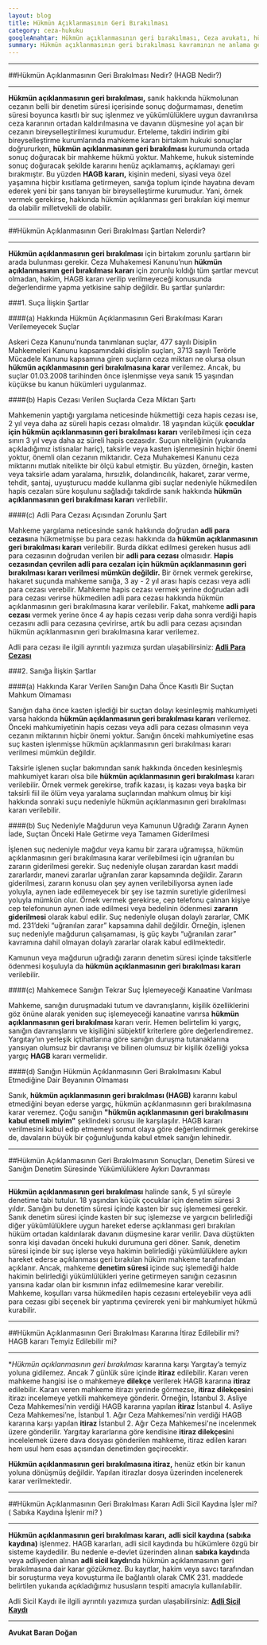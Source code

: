 ```yaml
---
layout: blog
title: Hükmün Açıklanmasının Geri Bırakılması
category: ceza-hukuku
googleAnahtar: Hükmün açıklanmasının geri bırakılması, Ceza avukatı, hükmün açıklanmasının geri bırakılması kararına itiraz, ceza davası, denetimli serbestlik, ceza avukatı arıyorum istanbul
summary: Hükmün açıklanmasının geri bırakılması kavramının ne anlama geldiği, şartları, sonuçları, HAGB kararına itiraz, denetim süresi ve yükümlülükler, hükmün açıklanmasının geri bırakılması kararının adli sicil kaydına işlenip işlenmediği anlatılmıştır.
---
```

---

>
##Hükmün Açıklanmasının Geri Bırakılması Nedir? (HAGB Nedir?)

---

**Hükmün açıklanmasının geri bırakılması,** sanık hakkında hükmolunan cezanın belli bir denetim süresi içerisinde sonuç doğurmaması, denetim süresi boyunca kasıtlı bir suç işlenmez ve yükümlülüklere uygun davranılırsa ceza kararının ortadan kaldırılmasına ve davanın düşmesine yol açan bir cezanın bireyselleştirilmesi kurumudur.  Erteleme, takdiri indirim gibi bireyselleştirme kurumlarında mahkeme kararı birtakım hukuki sonuçlar doğrururken, **hükmün açıklanmasının geri bırakılması** kurumunda ortada sonuç doğuracak bir mahkeme hükmü yoktur. Mahkeme, hukuk sisteminde sonuç doğuracak şekilde kararını henüz açıklamamış, açıklamayı geri bırakmıştır. Bu yüzden  **HAGB kararı,** kişinin medeni, siyasi veya özel yaşamına hiçbir kısıtlama getirmeyen, sanığa toplum içinde hayatına devam ederek yeni bir şans tanıyan bir bireyselleştirme kurumudur. Yani, örnek vermek gerekirse, hakkında hükmün açıklanması geri bırakılan kişi memur da olabilir milletvekili de olabilir.

---

>
##Hükmün Açıklanmasının Geri Bırakılması Şartları Nelerdir?

---

**Hükmün açıklanmasının geri bırakılması** için birtakım zorunlu şartların bir arada bulunması gerekir. Ceza Muhakemesi Kanunu’nun **hükmün açıklanmasının geri bırakılması kararı** için zorunlu kıldığı tüm şartlar mevcut olmadan, hakim,  HAGB  kararı verilip verilmeyeceği konusunda değerlendirme yapma yetkisine sahip değildir. Bu şartlar  şunlardır:

###1.	Suça İlişkin Şartlar 

####(a)	Hakkında Hükmün Açıklanmasının Geri Bırakılması Kararı Verilemeyecek Suçlar 

Askeri Ceza Kanunu’nunda tanımlanan suçlar, 477 sayılı Disiplin Mahkemeleri Kanunu kapsamındaki disiplin suçları, 3713 sayılı Terörle Mücadele Kanunu kapsamına giren suçların ceza miktarı ne olursa olsun **hükmün açıklanmasının geri bırakılmasına karar** verilemez. Ancak, bu suçlar 01.03.2008 tarihinden önce işlenmişse veya sanık 15 yaşından küçükse bu kanun hükümleri uygulanmaz.

####(b)	Hapis Cezası Verilen Suçlarda Ceza Miktarı Şartı

Mahkemenin yaptığı yargılama neticesinde hükmettiği ceza hapis cezası ise,  2 yıl veya daha az süreli hapis cezası olmalıdır. 18 yaşından küçük **çocuklar için hükmün açıklanmasının geri bırakılması kararı** verilebilmesi için ceza sınırı 3 yıl veya daha az süreli hapis cezasıdır. Suçun niteliğinin (yukarıda açıkladığımız istisnalar hariç), taksirle veya kasten işlenmesinin hiçbir önemi yoktur, önemli olan cezanın miktarıdır. Ceza Muhakemesi Kanunu ceza miktarını mutlak nitelikte bir ölçü kabul etmiştir. Bu yüzden, örneğin, kasten veya taksirle adam yaralama, hırsızlık, dolandırıcılık, hakaret, zarar verme, tehdit, şantaj, uyuşturucu madde kullanma gibi suçlar nedeniyle hükmedilen hapis cezaları süre koşulunu sağladığı takdirde sanık hakkında **hükmün açıklanmasının geri bırakılması kararı** verilebilir.

####(c)	Adli Para Cezası Açısından Zorunlu Şart

Mahkeme yargılama neticesinde sanık hakkında doğrudan **adli para cezası**na hükmetmişse bu para cezası hakkında da **hükmün açıklanmasının geri bırakılması kararı** verilebilir. Burda dikkat edilmesi gereken husus adli para cezasının doğrudan verilen bir **adli para cezası** olmasıdır. **Hapis cezasından çevrilen adli para cezaları için hükmün açıklanmasının geri bırakılması kararı verilmesi mümkün değildir.** Bir örnek vermek gerekirse, hakaret suçunda mahkeme sanığa, 3 ay - 2 yıl arası hapis cezası veya adli para cezası verebilir. Mahkeme hapis cezası vermek yerine doğrudan adli para cezası verirse hükmedilen adli para cezası hakkında hükmün açıklanmasının geri bırakılmasına karar verilebilir. Fakat, mahkeme **adli para cezası** vermek yerine önce 4 ay hapis cezası verip daha sonra verdiği hapis cezasını adli para cezasına çevirirse, artık bu adli para cezası açısından hükmün açıklanmasının geri bırakılmasına karar verilemez.

Adli para cezası ile ilgili ayrıntılı yazımıza şurdan ulaşabilirsiniz: [**Adli Para Cezası**](http://barandogan.av.tr/blog/ceza-hukuku/adli-para-cezasi.html)


###2.	Sanığa İlişkin Şartlar

####(a)	Hakkında Karar Verilen Sanığın Daha Önce Kasıtlı Bir Suçtan Mahkum Olmaması

Sanığın daha önce kasten işlediği bir suçtan dolayı kesinleşmiş mahkumiyeti varsa hakkında **hükmün açıklanmasının geri bırakılması kararı** verilemez. Önceki mahkumiyetinin hapis cezası veya adli para cezası olmasının veya cezanın miktarının hiçbir önemi yoktur. Sanığın önceki mahkumiyetine esas suç kasten işlenmişse hükmün açıklanmasının geri bırakılması kararı verilmesi mümkün değildir.

Taksirle işlenen suçlar bakımından sanık hakkında önceden kesinleşmiş mahkumiyet kararı olsa bile **hükmün açıklanmasının geri  bırakılması** kararı verilebilir. Örnek vermek gerekirse, trafik kazası, iş kazası veya başka bir taksirli fiil ile ölüm veya yaralama suçlarından mahkum olmuş bir kişi hakkında sonraki suçu nedeniyle hükmün açıklanmasının geri bırakılması kararı verilebilir.

####(b)	Suç Nedeniyle Mağdurun veya Kamunun Uğradığı Zararın Aynen İade, Suçtan Önceki Hale Getirme veya Tamamen Giderilmesi

İşlenen suç nedeniyle mağdur veya kamu bir zarara uğramışsa, hükmün açıklanmasının geri bırakılmasına karar verilebilmesi için uğranılan bu zararın giderilmesi gerekir. Suç nedeniyle oluşan zarardan kasıt maddi zararlardır, manevi zararlar uğranılan zarar kapsamında değildir.  Zararın giderilmesi, zararın konusu olan şey aynen verilebiliyorsa aynen iade yoluyla, aynen iade edilemeyecek bir şey ise tazmin suretiyle giderilmesi yoluyla mümkün olur. Örnek vermek gerekirse, cep telefonu çalınan kişiye cep telefonunun aynen iade edilmesi veya bedelinin ödenmesi **zararın giderilmesi** olarak kabul edilir. Suç nedeniyle oluşan dolaylı zararlar, CMK md. 231’deki  “uğranılan zarar” kapsamına dahil değildir. Örneğin,  işlenen suç nedeniyle mağdurun çalışamaması, iş güç kaybı “uğranılan zarar” kavramına dahil olmayan dolaylı zararlar olarak kabul edilmektedir.

Kamunun veya mağdurun uğradığı zararın denetim süresi içinde taksitlerle ödenmesi koşuluyla da **hükmün açıklanmasının geri bırakılması kararı** verilebilir.

####(c)	Mahkemece Sanığın Tekrar Suç İşlemeyeceği Kanaatine Varılması

Mahkeme, sanığın duruşmadaki tutum ve davranışlarını, kişilik özelliklerini göz önüne alarak yeniden suç işlemeyeceği kanaatine varırsa **hükmün açıklanmasının geri bırakılması** kararı verir. Hemen belirtelim ki yargıç, sanığın davranışlarını ve kişiliğini sübjektif kriterlere göre değerlendiremez. Yargıtay’ıın yerleşik içtihatlarına göre sanığın duruşma tutanaklarına yansıyan olumsuz bir davranışı ve bilinen olumsuz bir kişilik özelliği yoksa yargıç **HAGB** kararı vermelidir.

####(d)	Sanığın Hükmün Açıklanmasının Geri Bırakılmasını Kabul Etmediğine Dair Beyanının Olmaması

Sanık, **hükmün açıklanmasının geri bırakılması (HAGB)** kararını kabul etmediğini beyan ederse yargıç, hükmün açıklanmasının geri bırakılmasına karar veremez. Çoğu sanığın **"hükmün açıklanmasının geri bırakılmasını kabul etmeli miyim"** şeklindeki sorusu ile karşılaşılır. HAGB kararı verilmesini kabul edip etmemeyi somut olaya göre değerlendirmek gerekirse de, davaların büyük bir çoğunluğunda kabul etmek sanığın lehinedir. 

----

>
##Hükmün Açıklanmasının Geri Bırakılmasının Sonuçları, Denetim Süresi ve Sanığın Denetim Süresinde Yükümlülüklere Aykırı Davranması

---

**Hükmün açıklanmasının geri bırakılması** halinde sanık, 5 yıl süreyle denetime tabi tutulur. 18 yaşından küçük çocuklar için denetim süresi 3 yıldır. Sanığın bu denetim süresi içinde kasten bir suç işlememesi gerekir. Sanık denetim süresi içinde kasten bir suç işlemezse ve yargıcın belirlediği diğer yükümlülüklere uygun hareket ederse açıklanması geri bırakılan hüküm ortadan kaldırılarak davanın düşmesine karar verilir. Dava düştükten sonra kişi davadan önceki hukuki durumuna geri döner.
Sanık, denetim süresi içinde bir suç işlerse veya hakimin belirlediği yükümlülüklere aykırı hareket ederse açıklanması geri bırakılan hüküm mahkeme tarafından açıklanır. Ancak, mahkeme **denetim süresi** içinde suç işlemediği halde hakimin belirlediği yükümlülükleri yerine getirmeyen sanığın cezasının yarısına kadar olan bir kısmının infaz edilmemesine karar verebilir. Mahkeme, koşulları varsa hükmedilen hapis cezasını erteleyebilir veya adli para cezası gibi seçenek bir yaptırıma çevirerek yeni bir mahkumiyet hükmü kurabilir.

---

>
##Hükmün Açıklanmasının Geri Bırakılması Kararına İtiraz Edilebilir mi? HAGB kararı Temyiz Edilebilir mi?

---

**Hükmün açıklanmasının geri bırakılması* kararına karşı Yargıtay’a temyiz yoluna gidilemez. Ancak 7 günlük süre içinde **itiraz** edilebilir. Kararı veren mahkeme hangisi ise o mahkemeye **dilekçe** verilerek HAGB kararına **itiraz** edilebilir. Kararı veren mahkeme itirazı yerinde görmezse, **itiraz dilekçesi**ni itirazı incelemeye yetkili mahkemeye gönderir. Örneğin, İstanbul 3. Asliye Ceza Mahkemesi’nin verdiği HAGB kararına yapılan **itiraz** İstanbul  4. Asliye Ceza Mahkemesi’ne, İstanbul 1. Ağır Ceza Mahkemesi’nin verdiği HAGB kararına karşı yapılan **itiraz**  İstanbul 2. Ağır Ceza Mahkemesi'ne incelenmek üzere gönderilir. Yargıtay kararlarına göre kendisine **itiraz dilekçesi**ni incelelemek üzere dava dosyası gönderilen mahkeme, itiraz edilen kararı hem usul  hem esas açısından denetimden geçirecektir.

**Hükmün açıklanmasının geri bırakılmasına itiraz,** henüz etkin bir kanun yoluna dönüşmüş değildir. Yapılan itirazlar dosya üzerinden incelenerek karar verilmektedir.

---

>
##Hükmün Açıklanmasının Geri Bırakılması Kararı Adli Sicil Kaydına İşler mi? ( Sabıka Kaydına İşlenir mi? ) 

---

**Hükmün açıklanmasının geri bırakılması kararı,** **adli sicil kaydına (sabıka kaydına)** işlenmez. HAGB kararları, adli sicil kaydında bu hükümlere özgü bir sisteme kaydedilir. Bu nedenle e-devlet üzerinden alınan **sabıka kaydı**nda veya adliyeden alınan **adli sicil kaydı**nda hükmün açıklanmasının geri bırakılmasına dair karar gözükmez. Bu kayıtlar, hakim veya savcı tarafından bir soruşturma veya kovuşturma ile bağlantılı olarak CMK 231. maddede belirtilen yukarıda açıkladığımız hususların tespiti amacıyla kullanılabilir. 

Adli Sicil Kaydı ile ilgili ayrıntılı yazımıza şurdan ulaşabilirsiniz: [**Adli Sicil Kaydı**](http://barandogan.av.tr/blog/ceza-hukuku/adli-sicil-kaydinin-silinmesi-dilekce-ornegi.html)

---

**Avukat Baran Doğan**




